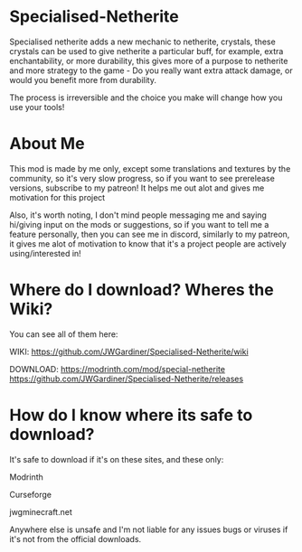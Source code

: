 # Specialised-Netherite

Specialised netherite adds a new mechanic to netherite, crystals, these crystals can be used to give netherite a particular buff, for example, extra enchantability, or more durability, this gives more of a purpose to netherite and more strategy to the game - Do you really want extra attack damage, or would you benefit more from durability.

The process is irreversible and the choice you make will change how you use your tools!

# About Me

This mod is made by me only, except some translations and textures by the community, so it's very slow progress, so if you want to see prerelease versions, subscribe to my patreon! It helps me out alot and gives me motivation for this project

Also, it's worth noting, I don't mind people messaging me and saying hi/giving input on the mods or suggestions, so if you want to tell me a feature personally, then you can see me in discord, similarly to my patreon, it gives me alot of motivation to know that it's a project people are actively using/interested in!

# Where do I download? Wheres the Wiki?

You can see all of them here:

WIKI: https://github.com/JWGardiner/Specialised-Netherite/wiki

DOWNLOAD:
https://modrinth.com/mod/special-netherite
https://github.com/JWGardiner/Specialised-Netherite/releases

# How do I know where its safe to download?

It's safe to download if it's on these sites, and these only:

Modrinth

Curseforge

jwgminecraft.net

Anywhere else is unsafe and I'm not liable for any issues bugs or viruses if it's not from the official downloads.
